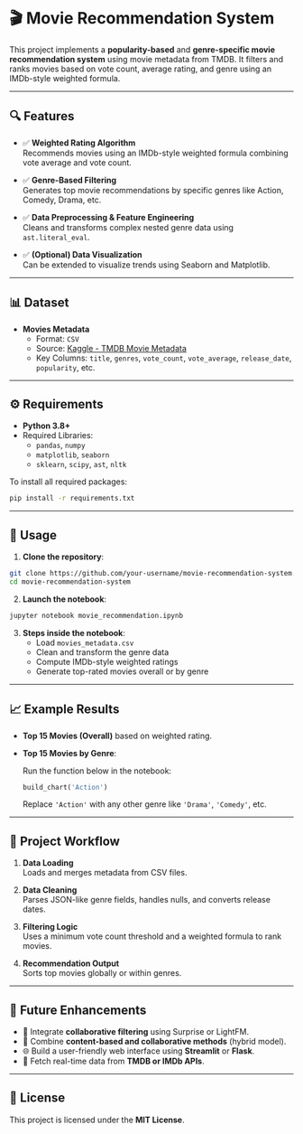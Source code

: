 # 🎬 Movie Recommendation System

This project implements a **popularity-based** and **genre-specific movie recommendation system** using movie metadata from TMDB. It filters and ranks movies based on vote count, average rating, and genre using an IMDb-style weighted formula.

---

## 🔍 Features

- ✅ **Weighted Rating Algorithm**  
  Recommends movies using an IMDb-style weighted formula combining vote average and vote count.

- ✅ **Genre-Based Filtering**  
  Generates top movie recommendations by specific genres like Action, Comedy, Drama, etc.

- ✅ **Data Preprocessing & Feature Engineering**  
  Cleans and transforms complex nested genre data using `ast.literal_eval`.

- ✅ **(Optional) Data Visualization**  
  Can be extended to visualize trends using Seaborn and Matplotlib.

---

## 📊 Dataset

- **Movies Metadata**
  - Format: `CSV`
  - Source: [Kaggle - TMDB Movie Metadata](https://www.kaggle.com/datasets/tmdb/tmdb-movie-metadata)
  - Key Columns: `title`, `genres`, `vote_count`, `vote_average`, `release_date`, `popularity`, etc.

---

## ⚙️ Requirements

- **Python 3.8+**
- Required Libraries:
  - `pandas`, `numpy`
  - `matplotlib`, `seaborn`
  - `sklearn`, `scipy`, `ast`, `nltk`

To install all required packages:

```bash
pip install -r requirements.txt
```

---

## 🚀 Usage

1. **Clone the repository**:

```bash
git clone https://github.com/your-username/movie-recommendation-system.git
cd movie-recommendation-system
```

2. **Launch the notebook**:

```bash
jupyter notebook movie_recommendation.ipynb
```

3. **Steps inside the notebook**:
   - Load `movies_metadata.csv`
   - Clean and transform the genre data
   - Compute IMDb-style weighted ratings
   - Generate top-rated movies overall or by genre

---

## 📈 Example Results

- **Top 15 Movies (Overall)** based on weighted rating.
- **Top 15 Movies by Genre**:

  Run the function below in the notebook:

  ```python
  build_chart('Action')
  ```

  Replace `'Action'` with any other genre like `'Drama'`, `'Comedy'`, etc.

---

## 📌 Project Workflow

1. **Data Loading**  
   Loads and merges metadata from CSV files.

2. **Data Cleaning**  
   Parses JSON-like genre fields, handles nulls, and converts release dates.

3. **Filtering Logic**  
   Uses a minimum vote count threshold and a weighted formula to rank movies.

4. **Recommendation Output**  
   Sorts top movies globally or within genres.

---

## 🚧 Future Enhancements

- 🔄 Integrate **collaborative filtering** using Surprise or LightFM.
- 🤝 Combine **content-based and collaborative methods** (hybrid model).
- 🌐 Build a user-friendly web interface using **Streamlit** or **Flask**.
- 📡 Fetch real-time data from **TMDB or IMDb APIs**.

---

## 📄 License

This project is licensed under the **MIT License**.
